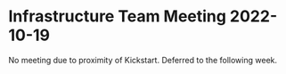 # Infrastructure Team Meeting 2022-10-19

No meeting due to proximity of Kickstart. Deferred to the following week.

